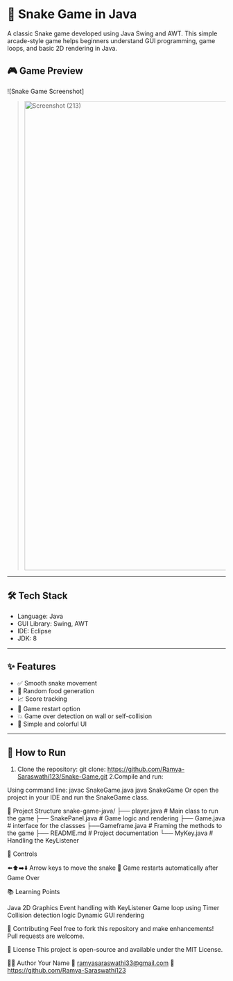 # 🐍 Snake Game in Java

A classic Snake game developed using Java Swing and AWT. This simple arcade-style game helps beginners understand GUI programming, game loops, and basic 2D rendering in Java.

## 🎮 Game Preview

![Snake Game Screenshot]

> <img width="1920" height="1080" alt="Screenshot (213)" src="https://github.com/user-attachments/assets/3671cc6f-bf80-494b-8792-235952e7f67f" />

---

## 🛠️ Tech Stack

- Language: Java  
- GUI Library: Swing, AWT  
- IDE:  Eclipse  
- JDK: 8 

---

## ✨ Features

- ✅ Smooth snake movement  
- 🍎 Random food generation  
- 📈 Score tracking  
- 🔄 Game restart option  
- 💥 Game over detection on wall or self-collision  
- 🎨 Simple and colorful UI

---

## 🚀 How to Run

1. Clone the repository:
   git clone:
    https://github.com/Ramya-Saraswathi123/Snake-Game.git
2.Compile and run:

Using command line:
        javac SnakeGame.java
         java SnakeGame
Or open the project in your IDE and run the SnakeGame class.


📁 Project Structure
   snake-game-java/
├── player.java        # Main class to run the game
├── SnakePanel.java        # Game logic and rendering
├── Game.java            # interface for the classses
├──Gameframe.java            # Framing the methods to the game
├── README.md             # Project documentation
└── MyKey.java        # Handling the KeyListener

🎯 Controls

⬅️⬆️➡️⬇️ Arrow keys to move the snake
🔄 Game restarts automatically after Game Over

📚 Learning Points

Java 2D Graphics
Event handling with KeyListener
Game loop using Timer
Collision detection logic
Dynamic GUI rendering

🤝 Contributing
Feel free to fork this repository and make enhancements! Pull requests are welcome.

🪪 License
This project is open-source and available under the MIT License.

🙋‍♀️ Author
Your Name
📧 ramyasaraswathi33@gmail.com
🔗 https://github.com/Ramya-Saraswathi123
   
